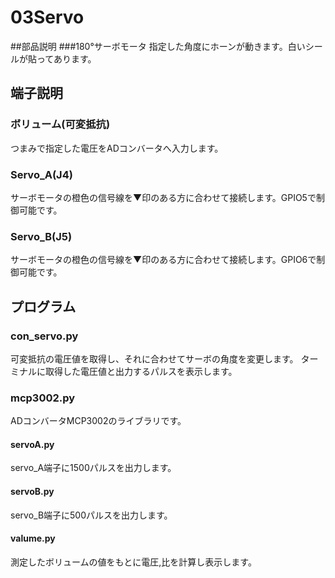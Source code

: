 # 03Servo
##部品説明
###180°サーボモータ
指定した角度にホーンが動きます。白いシールが貼ってあります。
## 端子説明
### ボリューム(可変抵抗)
つまみで指定した電圧をADコンバータへ入力します。  
### Servo_A(J4)
サーボモータの橙色の信号線を▼印のある方に合わせて接続します。GPIO5で制御可能です。  
### Servo_B(J5)
サーボモータの橙色の信号線を▼印のある方に合わせて接続します。GPIO6で制御可能です。  

## プログラム
### con_servo.py
可変抵抗の電圧値を取得し、それに合わせてサーボの角度を変更します。  ターミナルに取得した電圧値と出力するパルスを表示します。  
### mcp3002.py
ADコンバータMCP3002のライブラリです。 
#### servoA.py
servo_A端子に1500パルスを出力します。  
#### servoB.py
servo_B端子に500パルスを出力します。  
#### valume.py
測定したボリュームの値をもとに電圧,比を計算し表示します。  
